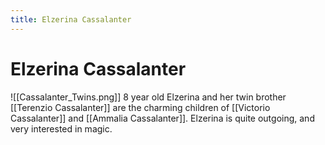 ```yaml
---
title: Elzerina Cassalanter
---
```

# Elzerina Cassalanter
![[Cassalanter_Twins.png]]
8 year old Elzerina and her twin brother [[Terenzio Cassalanter]] are the charming children of [[Victorio Cassalanter]] and [[Ammalia Cassalanter]]. Elzerina is quite outgoing, and very interested in magic.